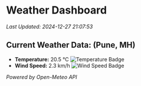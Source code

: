 
# Weather Dashboard

_Last Updated: 2024-12-27 21:07:53_

## Current Weather Data: (Pune, MH)
- **Temperature:** 20.5 °C ![Temperature Badge](https://img.shields.io/badge/Temperature-Medium%20Temp-green)
- **Wind Speed:** 2.3 km/h ![Wind Speed Badge](https://img.shields.io/badge/Wind%20Speed-Low%20Wind-blue)

*Powered by Open-Meteo API*
